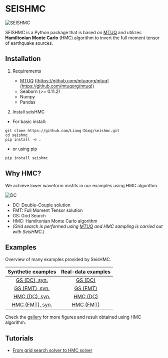 # SEISHMC
![SEISHMC](./doc/images/seishmc.png)

SEISHMC is a Python package that is based on [MTUQ](https://github.com/mtuqorg/mtuq) and utilizes **Hamiltonian Monte Carlo** (HMC) algorithm to invert the full moment tensor of earthquake sources.


## Installation

1. Requirements
    * [MTUQ](https://github.com/mtuqorg/mtuq) ([https://github.com/mtuqorg/mtuq](https://github.com/mtuqorg/mtuq))
    * Seaborn (>= 0.11.2) 
    * Numpy
    * Pandas


2. Install seisHMC

* For basic install:
```shell
git clone https://github.com/Liang-Ding/seishmc.git
cd seishmc
pip install -e .
```
* or using pip 
```shell
pip install seishmc
```
## Why HMC?
We achieve lower waveform misfits in our examples using HMC algorithm.

![DC](./doc/images/misfit_comparison.jpg)
* DC: Double-Couple solution
* FMT: Full Moment Tensor solution
* GS: Grid Search
* HMC: Hamiltonian Monte Carlo algorithm
* *(Grid search is performed using [MTUQ](https://github.com/mtuqorg/mtuq) and HMC sampling is carried out with SeisHMC.)*

## Examples
Overview of many examples provided by SeisHMC.

|                     Synthetic examples                     |                  Real-data examples                   |
|:----------------------------------------------------------:|:-----------------------------------------------------:|
| [GS (DC), syn.](./examples/GridSearch.SYN.DoubleCouple.py) |   [GS (DC)](./examples/GridSearch.DoubleCouple.py)    |
| [GS (FMT), syn.](./examples/GridSearch.SYN.FullMomentTensor.py)  | [GS (FMT)](./examples/GridSearch.FullMomentTensor.py) |
|       [HMC (DC), syn.](./examples/HMC.SYN.DoubleCouple.py)       |      [HMC (DC)](./examples/HMC.DoubleCouple.py)       |
|    [HMC (FMT), syn.](./examples/HMC.SYN.FullMomentTensor.py)     |    [HMC (FMT)](./examples/HMC.FullMomentTensor.py)    |

Check the [gallery](./doc/gallery.md) for more figures and result obtained using HMC algorithm. 


## Tutorials
* [From grid search solver to HMC solver](./doc/gs2hmc.md)

